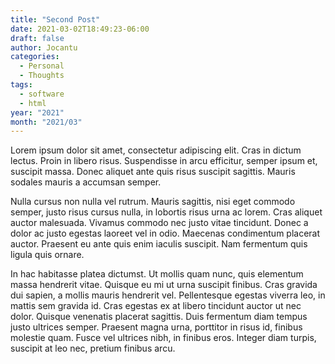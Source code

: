 ```yaml
---
title: "Second Post"
date: 2021-03-02T18:49:23-06:00
draft: false
author: Jocantu
categories:
  - Personal
  - Thoughts
tags:
  - software
  - html
year: "2021"
month: "2021/03"
---
```



Lorem ipsum dolor sit amet, consectetur adipiscing elit. Cras in dictum lectus. Proin in libero risus. Suspendisse in arcu efficitur, semper ipsum et, suscipit massa. Donec aliquet ante quis risus suscipit sagittis. Mauris sodales mauris a accumsan semper.

Nulla cursus non nulla vel rutrum. Mauris sagittis, nisi eget commodo semper, justo risus cursus nulla, in lobortis risus urna ac lorem. Cras aliquet auctor malesuada. Vivamus commodo nec justo vitae tincidunt. Donec a dolor ac justo egestas laoreet vel in odio. Maecenas condimentum placerat auctor. Praesent eu ante quis enim iaculis suscipit. Nam fermentum quis ligula quis ornare.

<!--more-->



In hac habitasse platea dictumst. Ut mollis quam nunc, quis elementum massa hendrerit vitae. Quisque eu mi ut urna suscipit finibus. Cras gravida dui sapien, a mollis mauris hendrerit vel. Pellentesque egestas viverra leo, in mattis sem gravida id. Cras egestas ex at libero tincidunt auctor ut nec dolor. Quisque venenatis placerat sagittis. Duis fermentum diam tempus justo ultrices semper. Praesent magna urna, porttitor in risus id, finibus molestie quam. Fusce vel ultrices nibh, in finibus eros. Integer diam turpis, suscipit at leo nec, pretium finibus arcu.
